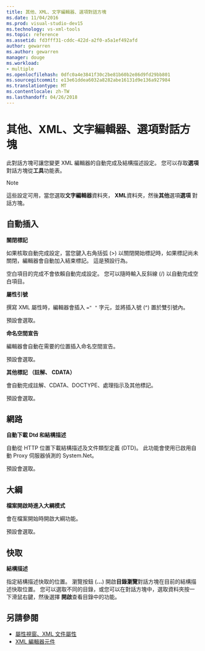 ```yaml
---
title: 其他、XML、文字編輯器、選項對話方塊
ms.date: 11/04/2016
ms.prod: visual-studio-dev15
ms.technology: vs-xml-tools
ms.topic: reference
ms.assetid: fd3fff31-cddc-422d-a2f0-a5a1ef492afd
author: gewarren
ms.author: gewarren
manager: douge
ms.workload:
- multiple
ms.openlocfilehash: 0dfc0a4e3841f30c2be81b60b2e86d9fd29bb801
ms.sourcegitcommit: e13e61ddea6032a8282abe16131d9e136a927984
ms.translationtype: MT
ms.contentlocale: zh-TW
ms.lasthandoff: 04/26/2018
---
```

# <a name="miscellaneous-xml-text-editor-options-dialog-box"></a>其他、XML、文字編輯器、選項對話方塊

此對話方塊可讓您變更 XML 編輯器的自動完成及結構描述設定。 您可以存取**選項**對話方塊從**工具**功能表。

> [!NOTE]
> 這些設定可用，當您選取**文字編輯器**資料夾， **XML**資料夾，然後**其他**選項**選項**  對話方塊。


## <a name="auto-insert"></a>自動插入
 **關閉標記**

 如果核取自動完成設定，當您鍵入右角括弧 (>) 以關閉開始標記時，如果標記尚未關閉，編輯器會自動加入結束標記。 這是預設行為。

 空白項目的完成不會依賴自動完成設定。 您可以隨時輸入反斜線 (/) 以自動完成空白項目。

 **屬性引號**

 撰寫 XML 屬性時，編輯器會插入 `=" "` 字元，並將插入號 (^) 置於雙引號內。

 預設會選取。

 **命名空間宣告**

 編輯器會自動在需要的位置插入命名空間宣告。

 預設會選取。

 **其他標記 （註解、 CDATA）**

 會自動完成註解、CDATA、DOCTYPE、處理指示及其他標記。

 預設會選取。

## <a name="network"></a>網路
 **自動下載 Dtd 和結構描述**

 自動從 HTTP 位置下載結構描述及文件類型定義 (DTD)。 此功能會使用已啟用自動 Proxy 伺服器偵測的 System.Net。

 預設會選取。

## <a name="outlining"></a>大綱
 **檔案開啟時進入大綱模式**

 會在檔案開始時開啟大綱功能。

 預設會選取。

## <a name="caching"></a>快取
 **結構描述**

 指定結構描述快取的位置。 瀏覽按鈕 (**...**) 開啟**目錄瀏覽**對話方塊在目前的結構描述快取位置。 您可以選取不同的目錄，或您可以在對話方塊中，選取資料夾按一下滑鼠右鍵，然後選擇 **開啟**查看目錄中的功能。

## <a name="see-also"></a>另請參閱

- [屬性視窗、XML 文件屬性](../xml-tools/xml-document-properties-properties-window.md)
- [XML 編輯器元件](../xml-tools/xml-editor-components.md)
